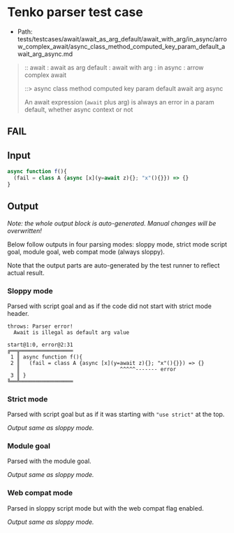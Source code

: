 # Tenko parser test case

- Path: tests/testcases/await/await_as_arg_default/await_with_arg/in_async/arrow_complex_await/async_class_method_computed_key_param_default_await_arg_async.md

> :: await : await as arg default : await with arg : in async : arrow complex await
>
> ::> async class method computed key param default await arg async
>
> An await expression (`await` plus arg) is always an error in a param default, whether async context or not

## FAIL

## Input

`````js
async function f(){
  (fail = class A {async [x](y=await z){}; "x"(){}}) => {}
}
`````

## Output

_Note: the whole output block is auto-generated. Manual changes will be overwritten!_

Below follow outputs in four parsing modes: sloppy mode, strict mode script goal, module goal, web compat mode (always sloppy).

Note that the output parts are auto-generated by the test runner to reflect actual result.

### Sloppy mode

Parsed with script goal and as if the code did not start with strict mode header.

`````
throws: Parser error!
  Await is illegal as default arg value

start@1:0, error@2:31
╔══╦═════════════════
 1 ║ async function f(){
 2 ║   (fail = class A {async [x](y=await z){}; "x"(){}}) => {}
   ║                                ^^^^^------- error
 3 ║ }
╚══╩═════════════════

`````

### Strict mode

Parsed with script goal but as if it was starting with `"use strict"` at the top.

_Output same as sloppy mode._

### Module goal

Parsed with the module goal.

_Output same as sloppy mode._

### Web compat mode

Parsed in sloppy script mode but with the web compat flag enabled.

_Output same as sloppy mode._
